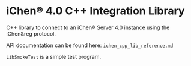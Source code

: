 # iChen® 4.0 C++ Integration Library

C++ library to connect to an  iChen&reg; Server 4.0 instance using the iChen&reg protocol.

API documentation can be found here: [`ichen_cpp_lib_reference.md`](https://github.com/chenhsong/iChen-CppLib/blob/master/doc/ichen_cpp_lib_reference.md)

`LibSmokeTest` is a simple test program.
